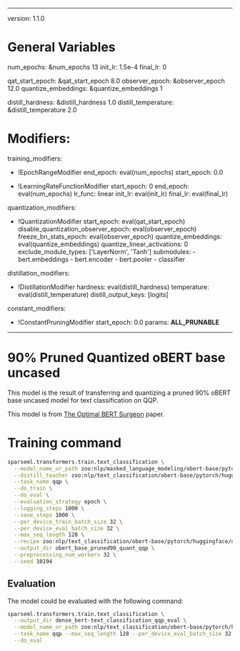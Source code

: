 <!--
Copyright (c) 2021 - present / Neuralmagic, Inc. All Rights Reserved.

Licensed under the Apache License, Version 2.0 (the "License");
you may not use this file except in compliance with the License.
You may obtain a copy of the License at

   http://www.apache.org/licenses/LICENSE-2.0

Unless required by applicable law or agreed to in writing,
software distributed under the License is distributed on an "AS IS" BASIS,
WITHOUT WARRANTIES OR CONDITIONS OF ANY KIND, either express or implied.
See the License for the specific language governing permissions and
limitations under the License.
-->

---

version: 1.1.0

# General Variables
num_epochs: &num_epochs 13
init_lr: 1.5e-4 
final_lr: 0

qat_start_epoch: &qat_start_epoch 8.0
observer_epoch: &observer_epoch 12.0
quantize_embeddings: &quantize_embeddings 1

distill_hardness: &distill_hardness 1.0
distill_temperature: &distill_temperature 2.0

# Modifiers:

training_modifiers:
  - !EpochRangeModifier
      end_epoch: eval(num_epochs)
      start_epoch: 0.0

  - !LearningRateFunctionModifier
      start_epoch: 0
      end_epoch: eval(num_epochs)
      lr_func: linear
      init_lr: eval(init_lr)
      final_lr: eval(final_lr)
    
quantization_modifiers:

  - !QuantizationModifier
      start_epoch: eval(qat_start_epoch)
      disable_quantization_observer_epoch: eval(observer_epoch)
      freeze_bn_stats_epoch: eval(observer_epoch)
      quantize_embeddings: eval(quantize_embeddings)
      quantize_linear_activations: 0
      exclude_module_types: ['LayerNorm', 'Tanh']
      submodules:
        - bert.embeddings
        - bert.encoder
        - bert.pooler
        - classifier


distillation_modifiers:
  - !DistillationModifier
     hardness: eval(distill_hardness)
     temperature: eval(distill_temperature)
     distill_output_keys: [logits]

constant_modifiers:

  - !ConstantPruningModifier
      start_epoch: 0.0
      params: __ALL_PRUNABLE__

---

# 90% Pruned Quantized oBERT base uncased

This model is the result of transferring and quantizing a pruned 90% oBERT base uncased model for text classification on QQP.

This model is from [The Optimal BERT Surgeon](https://arxiv.org/abs/2203.07259) paper.

# Training command

```bash
sparseml.transformers.train.text_classification \
  --model_name_or_path zoo:nlp/masked_language_modeling/obert-base/pytorch/huggingface/wikipedia_bookcorpus/pruned90-none \
  --distill_teacher zoo:nlp/text_classification/obert-base/pytorch/huggingface/qqp/base-none \
  --task_name qqp \
  --do_train \
  --do_eval \
  --evaluation_strategy epoch \
  --logging_steps 1000 \
  --save_steps 1000 \
  --per_device_train_batch_size 32 \
  --per_device_eval_batch_size 32 \
  --max_seq_length 128 \
  --recipe zoo:nlp/text_classification/obert-base/pytorch/huggingface/qqp/pruned90_quant-none \
  --output_dir obert_base_pruned90_quant_qqp \
  --preprocessing_num_workers 32 \
  --seed 10194
```

## Evaluation

The model could be evaluated with the following command:

```bash
sparseml.transformers.train.text_classification \
  --output_dir dense_bert-text_classification_qqp_eval \
  --model_name_or_path zoo:nlp/text_classification/obert-base/pytorch/huggingface/qqp/pruned90_quant-none \
  --task_name qqp --max_seq_length 128 --per_device_eval_batch_size 32 --preprocessing_num_workers 6 \
  --do_eval 
```

